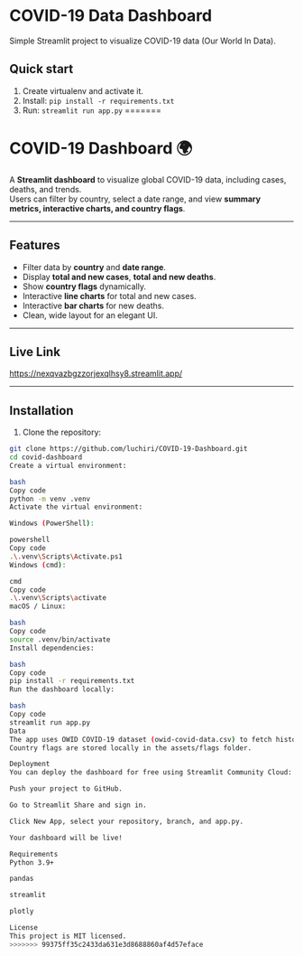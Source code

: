 
# COVID-19 Data Dashboard

Simple Streamlit project to visualize COVID-19 data (Our World In Data).

## Quick start
1. Create virtualenv and activate it.
2. Install: `pip install -r requirements.txt`
3. Run: `streamlit run app.py`
=======
# COVID-19 Dashboard 🌍

A **Streamlit dashboard** to visualize global COVID-19 data, including cases, deaths, and trends.  
Users can filter by country, select a date range, and view **summary metrics, interactive charts, and country flags**.

---

## Features

- Filter data by **country** and **date range**.
- Display **total and new cases**, **total and new deaths**.
- Show **country flags** dynamically.
- Interactive **line charts** for total and new cases.
- Interactive **bar charts** for new deaths.
- Clean, wide layout for an elegant UI.

---

## Live Link

https://nexqvazbgzzorjexqlhsy8.streamlit.app/

---

## Installation

1. Clone the repository:

```bash
git clone https://github.com/luchiri/COVID-19-Dashboard.git
cd covid-dashboard
Create a virtual environment:

bash
Copy code
python -m venv .venv
Activate the virtual environment:

Windows (PowerShell):

powershell
Copy code
.\.venv\Scripts\Activate.ps1
Windows (cmd):

cmd
Copy code
.\.venv\Scripts\activate
macOS / Linux:

bash
Copy code
source .venv/bin/activate
Install dependencies:

bash
Copy code
pip install -r requirements.txt
Run the dashboard locally:

bash
Copy code
streamlit run app.py
Data
The app uses OWID COVID-19 dataset (owid-covid-data.csv) to fetch historical data for each country.
Country flags are stored locally in the assets/flags folder.

Deployment
You can deploy the dashboard for free using Streamlit Community Cloud:

Push your project to GitHub.

Go to Streamlit Share and sign in.

Click New App, select your repository, branch, and app.py.

Your dashboard will be live!

Requirements
Python 3.9+

pandas

streamlit

plotly

License
This project is MIT licensed.
>>>>>>> 99375ff35c2433da631e3d8688860af4d57eface

